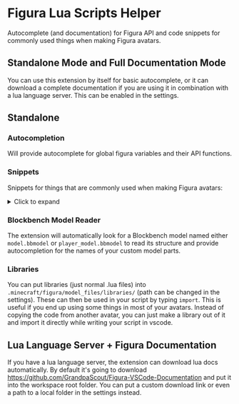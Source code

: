 # Figura Lua Scripts Helper

Autocomplete (and documentation) for Figura API and code snippets for commonly used things when making Figura avatars.

## Standalone Mode and Full Documentation Mode

You can use this extension by itself for basic autocomplete, or it can download a complete documentation if you are using it in combination with a lua language server. This can be enabled in the settings.

## Standalone

### Autocompletion

Will provide autocomplete for global figura variables and their API functions.

### Snippets

Snippets for things that are commonly used when making Figura avatars:

<details>
    <summary>Click to expand</summary>

    Hide Model
    Warnings
    Sine Wave
    Smooth Animation
    Lerp
    Clamp
    Timer
    tick()
    render()
    player_init()
    Player Velocity

</details>

### Blockbench Model Reader

The extension will automatically look for a Blockbench model named either `model.bbmodel` or `player_model.bbmodel` to read its structure and provide autocompletion for the names of your custom model parts.

### Libraries

You can put libraries (just normal .lua files) into `.minecraft/figura/model_files/libraries/` (path can be changed in the settings). These can then be used in your script by typing `import`. This is useful if you end up using some things in most of your avatars. Instead of copying the code from another avatar, you can just make a library out of it and import it directly while writing your script in vscode.

## Lua Language Server + Figura Documentation

If you have a lua language server, the extension can download lua docs automatically. By default it's going to download https://github.com/GrandpaScout/Figura-VSCode-Documentation and put it into the workspace root folder. You can put a custom download link or even a path to a local folder in the settings instead.
